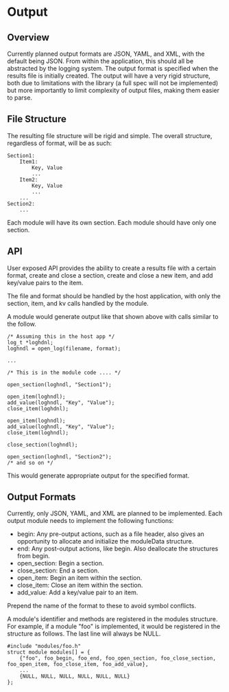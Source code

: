 # Output

## Overview

Currently planned output formats are JSON, YAML, and XML, with the default being JSON. From within the application, this should all be abstracted by the logging system. The output format is specified when the results file is initially created. The output will have a very rigid structure, both due to limitations with the library (a full spec will not be implemented) but more importantly to limit complexity of output files, making them easier to parse.

## File Structure

The resulting file structure will be rigid and simple. The overall structure, regardless of format, will be as such:

    Section1:
        Item1:
            Key, Value
            ...
        Item2:
            Key, Value
            ...
        ...
    Section2:
        ...

Each module will have its own section. Each module should have only one section.

## API

User exposed API provides the ability to create a results file with a certain format, create and close a section, create and close a new item, and add key/value pairs to the item.

The file and format should be handled by the host application, with only the section, item, and kv calls handled by the module.

A module would generate output like that shown above with calls similar to the follow.

    /* Assuming this in the host app */
    log_t *loghdnl;
    loghndl = open_log(filename, format);

    ...

    /* This is in the module code .... */

    open_section(loghndl, "Section1");

    open_item(loghndl);
    add_value(loghndl, "Key", "Value");
    close_item(loghdnl);

    open_item(loghndl);
    add_value(loghndl, "Key", "Value");
    close_item(loghndl);

    close_section(loghndl);

    open_section(loghndl, "Section2");
    /* and so on */

This would generate appropriate output for the specified format.

## Output Formats

Currently, only JSON, YAML, and XML are planned to be implemented. Each output module needs to implement the following functions:

- begin: Any pre-output actions, such as a file header, also gives an opportunity to allocate and initialize the moduleData structure.
- end: Any post-output actions, like begin. Also deallocate the structures from begin.
- open_section: Begin a section.
- close_section: End a section.
- open_item: Begin an item within the section.
- close_item: Close an item within the section.
- add_value: Add a key/value pair to an item.


Prepend the name of the format to these to avoid symbol conflicts.

A module's identifier and methods are registered in the modules structure. For example, if a module "foo" is implemented, it would be registered in the structure as follows. The last line will always be NULL.

    #include "modules/foo.h"
    struct module modules[] = {
        {"foo", foo_begin, foo_end, foo_open_section, foo_close_section, foo_open_item, foo_close_item, foo_add_value},
        ...
        {NULL, NULL, NULL, NULL, NULL, NULL}
    };

